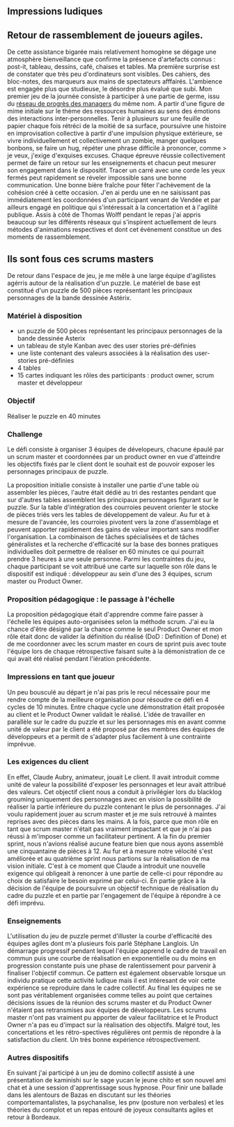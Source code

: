 ## Impressions ludiques

## Retour de rassemblement de joueurs agiles.
De cette assistance bigarée mais relativement homogène se dégage une atmosphère bienveillance que confirme la présence d'artefacts connus : post-it, tableau, dessins, café, chaises et tables. Ma première surprise est de constater que très peu d'ordinateurs sont visibles. Des cahiers, des bloc-notes, des marqueurs aux mains de spectateurs afffairés. L'ambience est engagée plus que studieuse, le désordre plus évalué que subi. 
Mon premier jeu de la journée consiste à participer à une partie de germe, issu du [réseau de progrès des managers](http://blog.germe.com/?tag=jeu) du même nom. A partir d'une figure de mime initiale sur le thème des ressources humaines au sens des émotions des interactions inter-personnelles.
Tenir à plusieurs sur une feuille de papier chaque fois rétréci de la moitié de sa surface, poursuivre une histoire en improvisation collective à partir d'une impulsion physique extérieure, se vivre individuellement et collectivement un zombie, manger quelques bonbons, se faire un hug, répéter une phrase difficile à prononcer, comme > je veux, j'exige d'exquises excuses.
Chaque épreuve réussie collectivement permet de faire un retour sur les enseignements et chacun peut mesurer son engagement dans le dispositif. Tracer un carré avec une corde les yeux fermés peut rapidement se réveler impossible sans une bonne communication. Une bonne bière fraîche pour fêter l'achèvement de la cohésion créé à cette occasion. J'en ai perdu une en ne saisissant pas immédiatement les coordonnées d'un participant venant de Vendée et par ailleurs engagé en politique qui s'intéressait à la concertation et à l'agilité publique. 
Assis à côté de Thomas Wolff pendant le repas j'ai appris beaucoup sur les différents réseaux qui s'inspirent actuellement de leurs métodes d'animations respectives et dont cet événement constitue un des moments de rassemblement.
## Ils sont fous ces scrums masters
De retour dans l'espace de jeu, je me mêle à une large équipe d'agilistes agérris autour de la réalisation d'un puzzle. Le matériel de base est constitué d'un puzzle de 500 pièces représentant les principaux personnages de la bande dessinée Astérix. 
### Matériel à disposition
- un puzzle de 500 pèces représentant les principaux personnages de la bande dessinée Asterix
- un tableau de style Kanban avec des user stories pré-définies
- une liste contenant des valeurs associées à la réalisation des user-stories pré-définies
- 4 tables
- 15 cartes indiquant les rôles des participants : product owner, scrum master et développeur

### Objectif
Réaliser le puzzle en 40 minutes
### Challenge
Le défi consiste à organiser 3 équipes de dévelopeurs, chacune épaulé par un scrum master et coordonnées par un product owner en vue d'atteindre les objectifs fixés par le client dont le souhait est de pouvoir exposer les personnages principaux de puzzle.

La proposition initialie consiste à installer une partie d'une table où assembler les pièces, l'autre était dédié au tri des restantes pendant que sur d'autres tables assemblent les principaux personnages figurant sur le puzzle.
Sur la table d'intégration des courroies peuvent orienter le stocke de pièces triés vers les tables de développement de valeur. Au fur et à mesure de l'avancée, les courroies pivotent vers la zone d'assemblage et peuvent apporter rapidement des gains de valeur important sans modifier l'organisation.
La combinaison de tâches spécialisées et de tâches généralistes et la recherche d'efficacité sur la base des bonnes pratiques individuelles doit permettre de réaliser en 60 minutes ce qui pourrait prendre 3 heures à une seule personne.
Parmi les contraintes du jeu, chaque participant se voit attribué une carte sur laquelle son rôle dans le dispositif est indiqué : développeur au sein d'une des 3 équipes, scrum master ou Product Owner. 
### Proposition pédagogique : le passage à l'échelle
La proposition pédagogique était d'apprendre comme faire passer à l'échelle les équipes auto-organisées selon la méthode scrum. J'ai eu la chance d'être désigné par la chance comme le seul Product Owner et mon rôle était donc de valider la définition du réalisé (DoD : Definition of Done) et de me coordonner avec les scrum master en cours de sprint puis avec toute l'équipe lors de chaque rétrospective faisant suite à la démonistration de ce qui avait été réalisé pendant l'iération précédente.
### Impressions en tant que joueur
Un peu bousculé au départ je n'ai pas pris le recul nécessaire pour me rendre compte de la meilleure organisation pour résoudre ce défi en 4 cycles de 10 minutes. Entre chaque cycle une démonstration était proposée au client et le Product Owner validait le réalisé. L'idée de travailler en parallèle sur le cadre du puzzle et sur les personnages mis en avant comme unité de valeur par le client a été proposé par des membres des équipes de développeurs et a permit de s'adapter plus facilement à une contrainte imprévue. 
### Les exigences du client
En effet, Claude Aubry, animateur, jouait Le client. Il avait introduit comme unité de valeur la possibilité d'exposer les personnages et leur avait attribué des valeurs. Cet objectif client nous a conduit à privilégier lors du blacklog grouming uniquement des personnages avec en vision la possibilité de réaliser la partie inférieure du puzzle contenant le plus de personnages. J'ai voulu rapidement jouer au scrum master et je me suis retrouvé à maintes reprises avec des pièces dans les mains. A la fois, parce que mon rôle en tant que scrum master n'était pas vraiment impactant et que je n'ai pas réussi à m'imposer comme un facilitateur pertinent. A la fin du premier sprint, nous n'avions réalisé aucune feature bien que nous ayons assemblé une cinquantaine de pièces à 12. Au fur et à mesure notre vélocité s'est améliorée et au quatrième sprint nous partions sur la réalisation de ma vision initiale.
C'est à ce moment que Claude a introduit une nouvelle exigence qui obligeait à renoncer à une partie de celle-ci pour répondre au choix de satisfaire le besoin exprimé par celui-ci. En partie grâce à la décision de l'équipe de poursuivre un objectif technique de réalisation du cadre du puzzle et en partie par l'engagement de l'équipe à répondre à ce défi imprévu.
### Enseignements
L'utilisation du jeu de puzzle permet d'illuster la courbe d'efficacité des équipes agiles dont m'a plusieurs fois parlé Stéphane Langlois. Un démarrage progressif pendant lequel l'équipe apprend le cadre de travail en commun puis une courbe de réalisation en exponentielle ou du moins en progression constante puis une phase de ralentissement pour parvenir à finaliser l'objectif commun. Ce pattern est également observable lorsque un individu pratique cette activité ludique mais il est intéresant de voir cette expérience se reproduire dans le cadre collectif. Au final les équipes ne se sont pas véritablement organisées comme telles au point que certaines décisions issues de la réunion des scrums master et du Product Owner n'étaient pas retransmises aux équipes de développeurs. Les scrums master n'ont pas vraiment pu apporter de valeur facilitatrice et le Product Owner n'a pas eu d'impact sur la réalisation des objectifs. Malgré tout, les concertations et les rétro-spectives régulières ont permis de répondre à la satisfaction du client. Un très bonne expérience rétrospectivement. 
### Autres dispositifs
En suivant j'ai participé à un jeu de domino collectif assisté à une présentation de kaminishi sur le sage yucan le jeune chito et son nouvel ami chat et à une session d'apprentissage sous hypnose. Pour finir une ballade dans les alentours de Bazas en discutant sur les théories comportemantalistes, la psychanalise, les pnv (posture non verbales) et les théories du complot et un repas entouré de joyeux consultants agiles et retour à Bordeaux.    